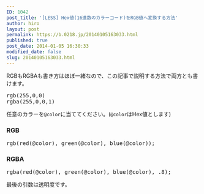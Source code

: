 ```yaml
---
ID: 1042
post_title: '[LESS] Hex値(16進数のカラーコード)をRGB値へ変換する方法'
author: hiro
layout: post
permalink: https://b.0218.jp/20140105163033.html
published: true
post_date: 2014-01-05 16:30:33
modified_date: false
slug: 20140105163033.html
---
```

RGBもRGBAも書き方はほぼ一緒なので、この記事で説明する方法で両方とも書けます。
<pre>rgb(255,0,0)
rgba(255,0,0,1)</pre>
<!--more-->
任意のカラーを<code>@color</code>に当ててください。(<code>@color</code>はHex値とします)

<h3>RGB</h3>
<pre class="prettyprint linenums lang-css">rgb(red(@color), green(@color), blue(@color));</pre>

<h3>RGBA</h3>
<pre class="prettyprint linenums lang-css">rgba(red(@color), green(@color), blue(@color), .8);</pre>
<span class="text-muted">最後の引数は透明度です。</span>